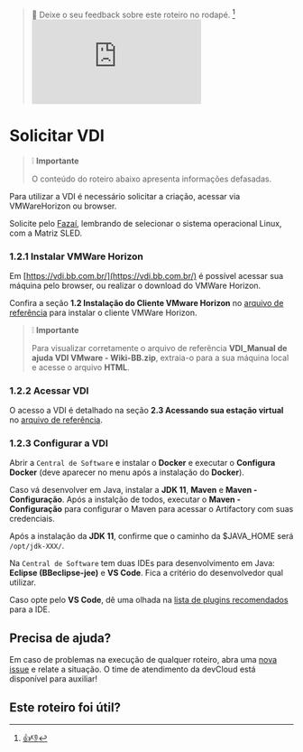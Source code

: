 > :speech_balloon: Deixe o seu feedback sobre este roteiro no rodapé. [^1] 
![](https://eni.bb.com.br/eni1/matomo.php?idsite=469&amp;rec=1&amp;url=https://fontes.intranet.bb.com.br/dev/publico/roteiros/-/blob/master/enxovalBB/solicitarVDI.md&amp;action_name=enxovalBB/solicitarVDI)

# Solicitar VDI

> :grey_exclamation: **Importante** 
> 
> O conteúdo do roteiro abaixo apresenta informações defasadas.

Para utilizar a VDI é necessário solicitar a criação, acessar via VMWareHorizon ou browser.

Solicite pelo [Fazaí](https://fazai.bb.com.br/vdi), lembrando de selecionar o sistema operacional Linux, com a Matriz SLED.

### 1.2.1 Instalar VMWare Horizon

Em [https://vdi.bb.com.br/](https://vdi.bb.com.br/) é possível acessar sua máquina pelo browser, ou realizar o download do VMWare Horizon.

Confira a seção **1.2 Instalação do Cliente VMware Horizon** no [arquivo de referência](https://fontes.intranet.bb.com.br/dev/publico/roteiros/-/blob/master/enxovalBB/referencias/VDI_Manual%20de%20ajuda%20VDI%20VMware%20-%20Wiki-BB.zip) para instalar o cliente VMWare Horizon.

> :grey_exclamation: **Importante** 
> 
> Para visualizar corretamente o arquivo de referência **VDI_Manual de ajuda VDI VMware - Wiki-BB.zip**, extraia-o para a sua máquina local e acesse o arquivo **HTML**.

### 1.2.2 Acessar VDI

O acesso a VDI é detalhado na seção **2.3 Acessando sua estação virtual** no [arquivo de referência](https://fontes.intranet.bb.com.br/dev/publico/roteiros/-/blob/master/enxovalBB/referencias/VDI_Manual%20de%20ajuda%20VDI%20VMware%20-%20Wiki-BB.zip).

### 1.2.3 Configurar a VDI

Abrir a `Central de Software` e instalar o **Docker** e executar o **Configura Docker** (deve aparecer no menu após a instalação do **Docker**).

Caso vá desenvolver em Java, instalar a **JDK 11**, **Maven** e **Maven - Configuração**. Após a instalção de todos, executar o **Maven - Configuração** para configurar o Maven para acessar o Artifactory com suas credenciais.

Após a instalação da **JDK 11**, confirme que o caminho da $JAVA_HOME será `/opt/jdk-XXX/`.

Na `Central de Software` tem duas IDEs para desenvolvimento em Java: **Eclipse (BBeclipse-jee)** e **VS Code**. Fica a critério do desenvolvedor qual utilizar.

Caso opte pelo **VS Code**, dê uma olhada na [lista de plugins recomendados](https://fontes.intranet.bb.com.br/dev/publico/roteiros/blob/master/IDEs/plugins-vscode.md) para a IDE.

## Precisa de ajuda?
Em caso de problemas na execução de qualquer roteiro, abra uma [nova issue](https://fontes.intranet.bb.com.br/dev/publico/atendimento/-/issues) e relate a situação. O time de atendimento da devCloud está disponível para auxiliar!  

## Este roteiro foi útil?
[^1]: [👍👎](http://feedback.dev.intranet.bb.com.br/?origem=roteiros&url_origem=fontes.intranet.bb.com.br/dev/publico/roteiros/-/blob/master/enxovalBB/solicitarVDI.md&internalidade=enxovalBB/solicitarVDI.md)
